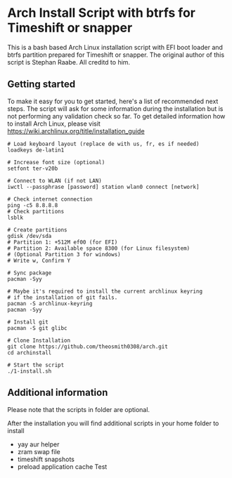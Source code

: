 # Arch Install Script with btrfs for Timeshift or snapper

This is a bash based Arch Linux installation script with EFI boot loader and btrfs partition prepared for Timeshift or snapper.
The original author of this script is Stephan Raabe. All creditd to him.

## Getting started

To make it easy for you to get started, here's a list of recommended next steps. 
The script will ask for some information during the installation but is not performing any validation check so far.
To get detailed information how to install Arch Linux, please visit https://wiki.archlinux.org/title/installation_guide


```
# Load keyboard layout (replace de with us, fr, es if needed)
loadkeys de-latin1

# Increase font size (optional)
setfont ter-v20b

# Connect to WLAN (if not LAN)
iwctl --passphrase [password] station wlan0 connect [network]

# Check internet connection
ping -c5 8.8.8.8
# Check partitions
lsblk

# Create partitions
gdisk /dev/sda
# Partition 1: +512M ef00 (for EFI)
# Partition 2: Available space 8300 (for Linux filesystem)
# (Optional Partition 3 for windows)
# Write w, Confirm Y

# Sync package
pacman -Syy

# Maybe it's required to install the current archlinux keyring
# if the installation of git fails.
pacman -S archlinux-keyring
pacman -Syy

# Install git
pacman -S git glibc

# Clone Installation
git clone https://github.com/theosmith0308/arch.git
cd archinstall

# Start the script
./1-install.sh

```

## Additional information

Please note that the scripts in folder are optional.

After the installation you will find additional scripts in your home folder to install

- yay aur helper
- zram swap file
- timeshift snapshots
- preload application cache
Test


